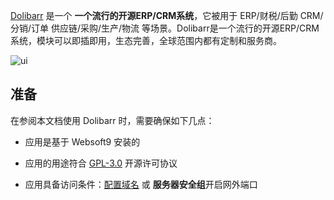 [Dolibarr](https://www.dolibarr.org/) 是一个 **一个流行的开源ERP/CRM系统**，它被用于 ERP/财税/后勤 CRM/分销/订单 供应链/采购/生产/物流  等场景。Dolibarr是一个流行的开源ERP/CRM系统，模块可以即插即用，生态完善，全球范围内都有定制和服务商。


![ui](https://libs.websoft9.com/Websoft9/DocsPicture/zh/dolibarr/dolibarr-gui-websoft9.webp)


## 准备

在参阅本文档使用 Dolibarr 时，需要确保如下几点：

- 应用是基于 Websoft9 安装的

- 应用的用途符合 [GPL-3.0](https://opensource.org/licenses/GPL-3.0) 开源许可协议

- 应用具备访问条件：[配置域名](./guide/appsetdomain) 或 **服务器安全组**开启网外端口